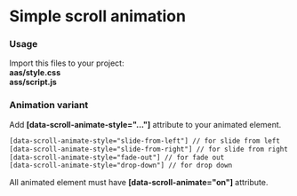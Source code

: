# Simple scroll animation

### Usage

Import this files to your project: <br/>
<strong>aas/style.css</strong><br/>
<strong>ass/script.js</strong>


### Animation variant

Add <strong>[data-scroll-animate-style="..."]</strong> attribute to your animated element.
```html
[data-scroll-animate-style="slide-from-left"] // for slide from left
[data-scroll-animate-style="slide-from-right"] // for slide from right
[data-scroll-animate-style="fade-out"] // for fade out
[data-scroll-animate-style="drop-down"] // for drop down
```
All animated element must have <strong>[data-scroll-animate="on"]</strong> attribute. 

